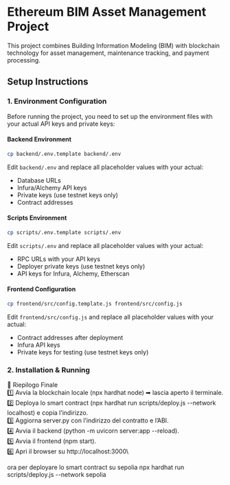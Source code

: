# Ethereum BIM Asset Management Project

This project combines Building Information Modeling (BIM) with blockchain technology for asset management, maintenance tracking, and payment processing.

## Setup Instructions

### 1. Environment Configuration

Before running the project, you need to set up the environment files with your actual API keys and private keys:

#### Backend Environment
```bash
cp backend/.env.template backend/.env
```
Edit `backend/.env` and replace all placeholder values with your actual:
- Database URLs
- Infura/Alchemy API keys  
- Private keys (use testnet keys only)
- Contract addresses

#### Scripts Environment  
```bash
cp scripts/.env.template scripts/.env
```
Edit `scripts/.env` and replace all placeholder values with your actual:
- RPC URLs with your API keys
- Deployer private keys (use testnet keys only)
- API keys for Infura, Alchemy, Etherscan

#### Frontend Configuration
```bash
cp frontend/src/config.template.js frontend/src/config.js
```
Edit `frontend/src/config.js` and replace all placeholder values with your actual:
- Contract addresses after deployment
- Infura API keys
- Private keys for testing (use testnet keys only)

### 2. Installation & Running

🎯 Riepilogo Finale\
1️⃣ Avvia la blockchain locale (npx hardhat node) ➡ lascia aperto il terminale.\
2️⃣ Deploya lo smart contract (npx hardhat run scripts/deploy.js --network localhost) e copia l’indirizzo.\
3️⃣ Aggiorna server.py con l’indirizzo del contratto e l’ABI.\
4️⃣ Avvia il backend (python -m uvicorn server:app --reload).\
5️⃣ Avvia il frontend (npm start).\
6️⃣ Apri il browser su http://localhost:3000\

ora per deployare lo smart contract su sepolia npx hardhat run scripts/deploy.js --network sepolia